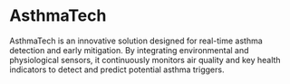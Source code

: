 # AsthmaTech
AsthmaTech is an innovative solution designed for real-time asthma detection and early mitigation. By integrating environmental and physiological sensors, it continuously monitors air quality and key health indicators to detect and predict potential asthma triggers.
